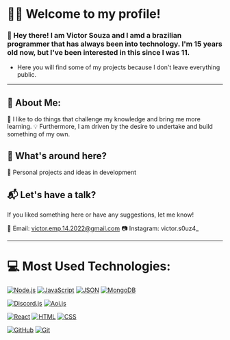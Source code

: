 # 🏴‍☠️ Welcome to my profile!

### 👋 Hey there! I am Victor Souza and I amd a brazilian programmer that has always been into technology. I'm 15 years old now, but I've been interested in this since I was 11.
- Here you will find some of my projects because I don't leave everything public.

---

## 🔎 About Me:
📌 I like to do things that challenge my knowledge and bring me more learning.
💡 Furthermore, I am driven by the desire to undertake and build something of my own.

## 📂 What's around here?
🚀 Personal projects and ideas in development

## 📬 Let's have a talk?
If you liked something here or have any suggestions, let me know!

📧 Email: victor.emp.14.2022@gmail.com
📷 Instagram: victor.s0uz4_ 

---

# 💻 Most Used Technologies:
[![Node.js](https://img.shields.io/badge/Node.js-%23339933?style=for-the-badge&logo=node.js&logoColor=white)](https://nodejs.org/)
[![JavaScript](https://img.shields.io/badge/JavaScript-%23F7DF1E?style=for-the-badge&logo=javascript&logoColor=white)](https://developer.mozilla.org/en-US/docs/Web/JavaScript)
[![JSON](https://img.shields.io/badge/JSON-%232B9EB3?style=for-the-badge&logo=json&logoColor=white)](https://www.json.org/)
[![MongoDB](https://img.shields.io/badge/MongoDB-%2347A248?style=for-the-badge&logo=mongodb&logoColor=white)](https://www.mongodb.com/)

[![Discord.js](https://img.shields.io/badge/Discord.js-%2393B8C6?style=for-the-badge&logo=discord&logoColor=white)](https://discord.js.org/)
[![Aoi.js](https://img.shields.io/badge/Aoi.js-%23416A9F?style=for-the-badge&logo=discord&logoColor=white)](https://aoi.dev/)

[![React](https://img.shields.io/badge/React-%2300D8FF?style=for-the-badge&logo=react&logoColor=white)](https://reactjs.org/)
[![HTML](https://img.shields.io/badge/HTML-%23E34F26?style=for-the-badge&logo=html5&logoColor=white)](https://developer.mozilla.org/en-US/docs/Web/HTML)
[![CSS](https://img.shields.io/badge/CSS-%231572B6?style=for-the-badge&logo=css3&logoColor=white)](https://developer.mozilla.org/en-US/docs/Web/CSS)

[![GitHub](https://img.shields.io/badge/GitHub-%23121011?style=for-the-badge&logo=github&logoColor=white)](https://github.com/)
[![Git](https://img.shields.io/badge/Git-%23F05032?style=for-the-badge&logo=git&logoColor=white)](https://git-scm.com/)
